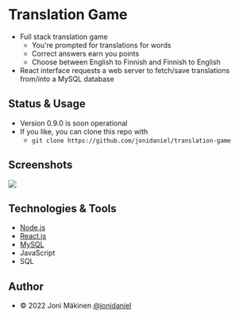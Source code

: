 # Translation Game

- Full stack translation game
  - You're prompted for translations for words
  - Correct answers earn you points
  - Choose between English to Finnish and Finnish to English
- React interface requests a web server to fetch/save translations from/into a MySQL database

## Status & Usage

- Version 0.9.0 is soon operational
- If you like, you can clone this repo with
  - `git clone https://github.com/jonidaniel/translation-game`

## Screenshots

![](screenshots/.png?raw=true)

## Technologies & Tools

- [Node.js](https://nodejs.org/en)
- [React.js](https://react.dev)
- [MySQL](https://www.mysql.com)
- JavaScript
- SQL

## Author

- © 2022 Joni Mäkinen [@jonidaniel](https://github.com/jonidaniel)
